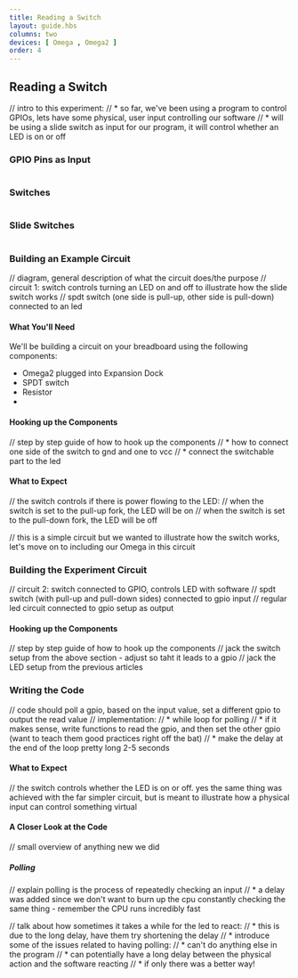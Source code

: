 ```yaml
---
title: Reading a Switch
layout: guide.hbs
columns: two
devices: [ Omega , Omega2 ]
order: 4
---
```


## Reading a Switch

// intro to this experiment:
//  * so far, we've been using a program to control GPIOs, lets have some physical, user input controlling our software
//  * will be using a slide switch as input for our program, it will control whether an LED is on or off


### GPIO Pins as Input

<!-- gpio input -->
```{r child = '../../shared/gpio-input.md'}
```


### Switches

<!-- switches -->
```{r child = '../../shared/switches.md'}
```


### Slide Switches

<!-- slide switches -->
```{r child = '../../shared/switches-slide-switch.md'}
```

### Building an Example Circuit

// diagram, general description of what the circuit does/the purpose
// circuit 1: switch controls turning an LED on and off to illustrate how the slide switch works
// spdt switch (one side is pull-up, other side is pull-down) connected to an led

#### What You'll Need

We'll be building a circuit on your breadboard using the following components:

* Omega2 plugged into Expansion Dock
* SPDT switch
* Resistor <!-- TODO: find out what resistors are available, then pick one -->
* 

#### Hooking up the Components

// step by step guide of how to hook up the components
//  * how to connect one side of the switch to gnd and one to vcc
//  * connect the switchable part to the led

#### What to Expect

// the switch controls if there is power flowing to the LED:
//  when the switch is set to the pull-up fork, the LED will be on
//  when the switch is set to the pull-down fork, the LED will be off

// this is a simple circuit but we wanted to illustrate how the switch works, let's move on to including our Omega in this circuit

### Building the Experiment Circuit

// circuit 2: switch connected to GPIO, controls LED with software
// spdt switch (with pull-up and pull-down sides) connected to gpio input
// regular led circuit connected to gpio setup as output

#### Hooking up the Components

// step by step guide of how to hook up the components
//  jack the switch setup from the above section - adjust so taht it leads to a gpio
//  jack the LED setup from the previous articles

### Writing the Code

// code should poll a gpio, based on the input value, set a different gpio to output the read value
// implementation:
//  * while loop for polling
//  * if it makes sense, write functions to read the gpio, and then set the other gpio (want to teach them good practices right off the bat)
//  * make the delay at the end of the loop pretty long 2-5 seconds

#### What to Expect

// the switch controls whether the LED is on or off. yes the same thing was achieved with the far simpler circuit, but is meant to illustrate how a physical input can control something virtual


#### A Closer Look at the Code

// small overview of anything new we did

##### Polling

// explain polling is the process of repeatedly checking an input
//  * a delay was added since we don't want to burn up the cpu constantly checking the same thing - remember the CPU runs incredibly fast

// talk about how sometimes it takes a while for the led to react:
//  * this is due to the long delay, have them try shortening the delay
//  * introduce some of the issues related to having polling:
//    * can't do anything else in the program
//    * can potentially have a long delay between the physical action and the software reacting
//    * if only there was a better way!
